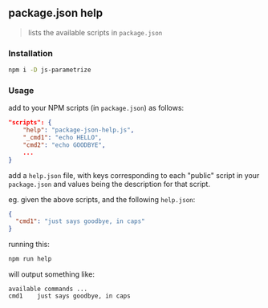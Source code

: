 package.json help
---

> lists the available scripts in ``package.json``

### Installation

```bash
npm i -D js-parametrize
```

### Usage

add to your NPM scripts (in ``package.json``) as follows:
```json
"scripts": {
    "help": "package-json-help.js",
    "_cmd1": "echo HELLO",
    "cmd2": "echo GOODBYE",
    ...
}
```

add a ``help.json`` file,
with keys corresponding to each "public" script in your ``package.json``
and values being the description for that script.

eg. given the above scripts, and the following ``help.json``:
```json
{
  "cmd1": "just says goodbye, in caps"
}
```

running this:
```bash
npm run help
```

will output something like:
```
available commands ...
cmd1    just says goodbye, in caps
```
